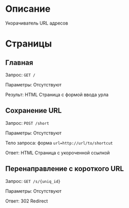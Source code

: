 # Описание

Укорачиватель URL адресов 

# Страницы 

## Главная 

Запрос: `GET /`

Параметры: Отсутствуют

Результ: HTML Страница с формой ввода урла

## Сохранение URL

Запрос: `POST /short`

Параметры: Отсутствуют

Тело запроса: форма `url=http://url/to/shortcut`

Ответ: HTML Страница с укороченной ссылкой

## Перенаправление с короткого URL

Запрос: `GET /s/{uniq_id}`

Параметры: Отсутствуют

Ответ: 302 Redirect